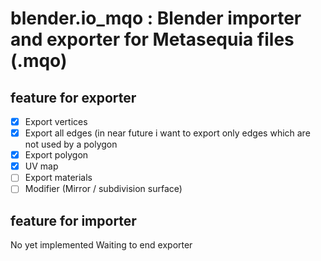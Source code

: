blender.io_mqo : Blender importer and exporter for Metasequia files (.mqo)
==============

feature for exporter
--------------
- [x] Export vertices
- [x] Export all edges (in near future i want to export only edges which are not used by a polygon
- [X] Export polygon
- [X] UV map
- [ ] Export materials
- [ ] Modifier (Mirror / subdivision surface)

feature for importer
--------------
No yet implemented
Waiting to end exporter